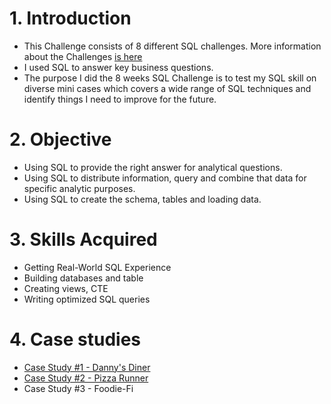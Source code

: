# 1. Introduction
- This Challenge consists of 8 different SQL challenges. More information about the Challenges [is here](https://8weeksqlchallenge.com/)
- I used SQL to answer key business questions.
- The purpose I did the 8 weeks SQL Challenge is to test my SQL skill on diverse mini cases which covers a wide range of SQL techniques
and identify things I need to improve for the future.

# 2. Objective
- Using SQL to provide the right answer for analytical questions.
- Using SQL to distribute information, query and combine that data for specific analytic purposes.
- Using SQL to create the schema, tables and loading data.

# 3. Skills Acquired
- Getting Real-World SQL Experience
- Building databases and table
- Creating views, CTE
- Writing optimized SQL queries

# 4. Case studies
- [Case Study #1 - Danny's Diner](https://github.com/linhdan2109/Portfolio_Projects/tree/main/8-Week-SQL-Challenge/Case%20Study%20%231%20-%20Danny's%20Diner)
- [Case Study #2 - Pizza Runner](https://github.com/linhdan2109/Portfolio_Projects/tree/main/8-Week-SQL-Challenge/Case%20Study%20%232%20-%20Pizza%20Runner)
- Case Study #3 - Foodie-Fi
